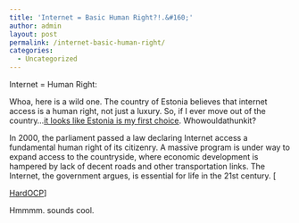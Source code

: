 ```yaml
---
title: 'Internet = Basic Human Right?!.&#160;'
author: admin
layout: post
permalink: /internet-basic-human-right/
categories:
  - Uncategorized
---
```

<div class=newstitle><a name=7598-1>Internet = Human Right:</a></div> 

Whoa, here is a wild one. The country of Estonia believes that internet access is a human right, not just a luxury. So, if I ever move out of the country&#8230;<a href="http://csmonitor.com/2003/0701/p07s01-woeu.html" target=_blank>it looks like Estonia is my first choice</a>. Whowouldathunkit?<div class=yellowtext>In 2000, the parliament passed a law declaring Internet access a fundamental human right of its citizenry. A massive program is under way to expand access to the countryside, where economic development is hampered by lack of decent roads and other transportation links. The Internet, the government argues, is essential for life in the 21st century. [

[HardOCP][1]]</div> <div class=yellowtext>Hmmmm. sounds cool. </div>

 [1]: http://www.hardocp.com/